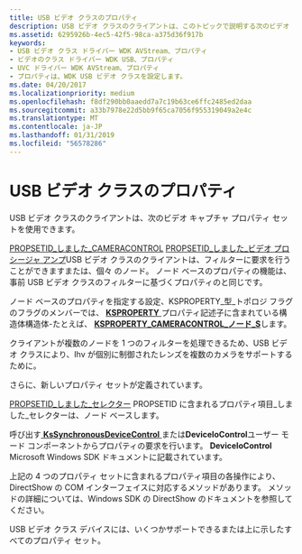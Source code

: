 ```yaml
---
title: USB ビデオ クラスのプロパティ
description: USB ビデオ クラスのクライアントは、このトピックで説明する次のビデオ キャプチャ プロパティ セットを使用できます。
ms.assetid: 6295926b-4ec5-42f5-98ca-a375d36f917b
keywords:
- USB ビデオ クラス ドライバー WDK AVStream、プロパティ
- ビデオのクラス ドライバー WDK USB、プロパティ
- UVC ドライバー WDK AVStream、プロパティ
- プロパティは、WDK USB ビデオ クラスを設定します。
ms.date: 04/20/2017
ms.localizationpriority: medium
ms.openlocfilehash: f8df290bb0aaedd7a7c19b63ce6ffc2485ed2daa
ms.sourcegitcommit: a33b7978e22d5bb9f65ca7056f955319049a2e4c
ms.translationtype: MT
ms.contentlocale: ja-JP
ms.lasthandoff: 01/31/2019
ms.locfileid: "56578286"
---
```

# <a name="usb-video-class-properties"></a>USB ビデオ クラスのプロパティ


USB ビデオ クラスのクライアントは、次のビデオ キャプチャ プロパティ セットを使用できます。

[PROPSETID\_しました\_CAMERACONTROL](https://msdn.microsoft.com/library/windows/hardware/ff567802)
[PROPSETID\_しました\_ビデオ プロシージャ アンプ](https://msdn.microsoft.com/library/windows/hardware/ff568122)USB ビデオ クラスのクライアントは、フィルターに要求を行うことができますまたは、個々 のノード。 ノード ベースのプロパティの機能は、事前 USB ビデオ クラスのフィルターに基づくプロパティのと同じです。

ノード ベースのプロパティを指定する設定、KSPROPERTY\_型\_トポロジ フラグのフラグのメンバーでは、 [ **KSPROPERTY** ](https://docs.microsoft.com/windows-hardware/drivers/ddi/content/ks/ns-ks-ksidentifier)プロパティ記述子に含まれている構造体構造体-たとえば、 [ **KSPROPERTY\_CAMERACONTROL\_ノード\_S**](https://msdn.microsoft.com/library/windows/hardware/ff564420)します。

クライアントが複数のノードを 1 つのフィルターを処理できるため、USB ビデオ クラスにより、Ihv が個別に制御されたレンズを複数のカメラをサポートするために。

さらに、新しいプロパティ セットが定義されています。

[PROPSETID\_しました\_セレクター](https://msdn.microsoft.com/library/windows/hardware/ff567810) PROPSETID に含まれるプロパティ項目\_しました\_セレクターは、ノード ベースします。

呼び出す[ **KsSynchronousDeviceControl** ](https://msdn.microsoft.com/library/windows/hardware/ff567142)または**DeviceIoControl**ユーザー モード コンポーネントからプロパティの要求を行います。 **DeviceIoControl** Microsoft Windows SDK ドキュメントに記載されています。

上記の 4 つのプロパティ セットに含まれるプロパティ項目の各操作により、DirectShow の COM インターフェイスに対応するメソッドがあります。 メソッドの詳細については、Windows SDK の DirectShow のドキュメントを参照してください。

USB ビデオ クラス デバイスには、いくつかサポートできるまたは上に示したすべてのプロパティ セット。

 

 




